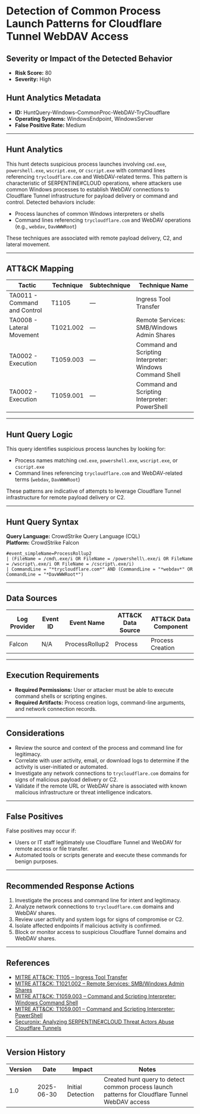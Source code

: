 # Detection of Common Process Launch Patterns for Cloudflare Tunnel WebDAV Access

## Severity or Impact of the Detected Behavior
- **Risk Score:** 80
- **Severity:** High

## Hunt Analytics Metadata

- **ID:** HuntQuery-Windows-CommonProc-WebDAV-TryCloudflare
- **Operating Systems:** WindowsEndpoint, WindowsServer
- **False Positive Rate:** Medium

---

## Hunt Analytics

This hunt detects suspicious process launches involving `cmd.exe`, `powershell.exe`, `wscript.exe`, or `cscript.exe` with command lines referencing `trycloudflare.com` and WebDAV-related terms. This pattern is characteristic of SERPENTINE#CLOUD operations, where attackers use common Windows processes to establish WebDAV connections to Cloudflare Tunnel infrastructure for payload delivery or command and control. Detected behaviors include:

- Process launches of common Windows interpreters or shells
- Command lines referencing `trycloudflare.com` and WebDAV operations (e.g., `webdav`, `DavWWWRoot`)

These techniques are associated with remote payload delivery, C2, and lateral movement.

---

## ATT&CK Mapping

| Tactic                        | Technique   | Subtechnique | Technique Name                                 |
|------------------------------|-------------|--------------|-----------------------------------------------|
| TA0011 - Command and Control | T1105       | —            | Ingress Tool Transfer                         |
| TA0008 - Lateral Movement    | T1021.002   | —            | Remote Services: SMB/Windows Admin Shares     |
| TA0002 - Execution           | T1059.003   | —            | Command and Scripting Interpreter: Windows Command Shell |
| TA0002 - Execution           | T1059.001   | —            | Command and Scripting Interpreter: PowerShell |

---

## Hunt Query Logic

This query identifies suspicious process launches by looking for:

- Process names matching `cmd.exe`, `powershell.exe`, `wscript.exe`, or `cscript.exe`
- Command lines referencing `trycloudflare.com` and WebDAV-related terms (`webdav`, `DavWWWRoot`)

These patterns are indicative of attempts to leverage Cloudflare Tunnel infrastructure for remote payload delivery or C2.

---

## Hunt Query Syntax

**Query Language:** CrowdStrike Query Language (CQL)  
**Platform:** CrowdStrike Falcon

```fql
#event_simpleName=ProcessRollup2    
| (FileName = /cmd\.exe/i OR FileName = /powershell\.exe/i OR FileName = /wscript\.exe/i OR FileName = /cscript\.exe/i)    
| CommandLine = "*trycloudflare.com*" AND (CommandLine = "*webdav*" OR CommandLine = "*DavWWWRoot*")
```

---

## Data Sources

| Log Provider | Event ID | Event Name       | ATT&CK Data Source  | ATT&CK Data Component  |
|--------------|----------|------------------|---------------------|------------------------|
| Falcon       | N/A      | ProcessRollup2   | Process             | Process Creation       |

---

## Execution Requirements

- **Required Permissions:** User or attacker must be able to execute command shells or scripting engines.
- **Required Artifacts:** Process creation logs, command-line arguments, and network connection records.

---

## Considerations

- Review the source and context of the process and command line for legitimacy.
- Correlate with user activity, email, or download logs to determine if the activity is user-initiated or automated.
- Investigate any network connections to `trycloudflare.com` domains for signs of malicious payload delivery or C2.
- Validate if the remote URL or WebDAV share is associated with known malicious infrastructure or threat intelligence indicators.

---

## False Positives

False positives may occur if:

- Users or IT staff legitimately use Cloudflare Tunnel and WebDAV for remote access or file transfer.
- Automated tools or scripts generate and execute these commands for benign purposes.

---

## Recommended Response Actions

1. Investigate the process and command line for intent and legitimacy.
2. Analyze network connections to `trycloudflare.com` domains and WebDAV shares.
3. Review user activity and system logs for signs of compromise or C2.
4. Isolate affected endpoints if malicious activity is confirmed.
5. Block or monitor access to suspicious Cloudflare Tunnel domains and WebDAV shares.

---

## References

- [MITRE ATT&CK: T1105 – Ingress Tool Transfer](https://attack.mitre.org/techniques/T1105/)
- [MITRE ATT&CK: T1021.002 – Remote Services: SMB/Windows Admin Shares](https://attack.mitre.org/techniques/T1021/002/)
- [MITRE ATT&CK: T1059.003 – Command and Scripting Interpreter: Windows Command Shell](https://attack.mitre.org/techniques/T1059/003/)
- [MITRE ATT&CK: T1059.001 – Command and Scripting Interpreter: PowerShell](https://attack.mitre.org/techniques/T1059/001/)
- [Securonix: Analyzing SERPENTINE#CLOUD Threat Actors Abuse Cloudflare Tunnels](https://www.securonix.com/blog/analyzing_serpentinecloud-threat-actors-abuse-cloudflare-tunnels-threat-research/)

---

## Version History

| Version | Date       | Impact            | Notes                                                                                      |
|---------|------------|-------------------|--------------------------------------------------------------------------------------------|
| 1.0     | 2025-06-30 | Initial Detection | Created hunt query to detect common process launch patterns for Cloudflare Tunnel WebDAV access |
